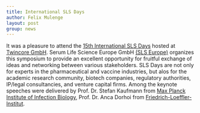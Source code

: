 ```yaml
---
title: International SLS Days
author: Felix Mulenge
layout: post
group: news
---
```


It was a pleasure to attend the [15th International SLS Days](https://sls-eu.com/the-15th-international-sls-days-2/) hosted at [Twincore GmbH](https://www.twincore.de/en/home/). Serum Life Science Europe GmbH [(SLS Europe)](https://sls-eu.com/) organizes this symposium to provide an excellent opportunity for fruitful exchange of ideas and networking between various stakeholders. SLS Days are not only for experts in the pharmaceutical and vaccine industries, but alos for the academic research community, biotech companies, regulatory authorities, IP/legal consultancies, and venture capital firms. Among the keynote speeches were delivered by Prof. Dr. Stefan Kaufmann from [Max Planck Institute of Infection Biology](https://www.mpiib-berlin.mpg.de/2285/en), Prof. Dr. Anca Dorhoi from [Friedrich-Loeffler-Institut](https://www.fli.de/en/institutes/institute-of-immunology-ifi/). <br>
